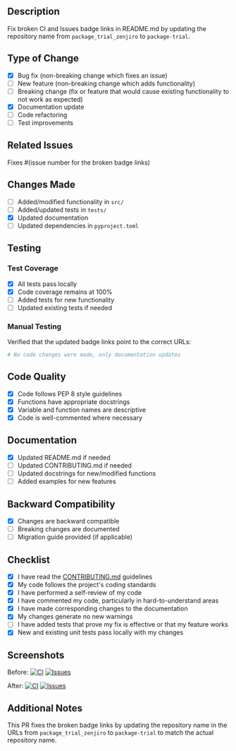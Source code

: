 ## Description

Fix broken CI and Issues badge links in README.md by updating the repository name from `package_trial_zenjiro` to `package-trial`.

## Type of Change

- [x] Bug fix (non-breaking change which fixes an issue)
- [ ] New feature (non-breaking change which adds functionality)
- [ ] Breaking change (fix or feature that would cause existing functionality to not work as expected)
- [x] Documentation update
- [ ] Code refactoring
- [ ] Test improvements

## Related Issues

Fixes #(issue number for the broken badge links)

## Changes Made

- [ ] Added/modified functionality in `src/`
- [ ] Added/updated tests in `tests/`
- [x] Updated documentation
- [ ] Updated dependencies in `pyproject.toml`

## Testing

### Test Coverage
- [x] All tests pass locally
- [x] Code coverage remains at 100%
- [ ] Added tests for new functionality
- [ ] Updated existing tests if needed

### Manual Testing
Verified that the updated badge links point to the correct URLs:

```bash
# No code changes were made, only documentation updates
```

## Code Quality

- [x] Code follows PEP 8 style guidelines
- [x] Functions have appropriate docstrings
- [x] Variable and function names are descriptive
- [x] Code is well-commented where necessary

## Documentation

- [x] Updated README.md if needed
- [ ] Updated CONTRIBUTING.md if needed
- [ ] Updated docstrings for new/modified functions
- [ ] Added examples for new features

## Backward Compatibility

- [x] Changes are backward compatible
- [ ] Breaking changes are documented
- [ ] Migration guide provided (if applicable)

## Checklist

- [x] I have read the [CONTRIBUTING.md](CONTRIBUTING.md) guidelines
- [x] My code follows the project's coding standards
- [x] I have performed a self-review of my code
- [x] I have commented my code, particularly in hard-to-understand areas
- [x] I have made corresponding changes to the documentation
- [x] My changes generate no new warnings
- [ ] I have added tests that prove my fix is effective or that my feature works
- [x] New and existing unit tests pass locally with my changes

## Screenshots

Before:
[![CI](https://github.com/zenjiro/package_trial_zenjiro/workflows/CI/badge.svg)](https://github.com/zenjiro/package_trial_zenjiro/actions)
[![Issues](https://img.shields.io/github/issues/zenjiro/package_trial_zenjiro)](https://github.com/zenjiro/package_trial_zenjiro/issues)

After:
[![CI](https://github.com/zenjiro/package-trial/workflows/CI/badge.svg)](https://github.com/zenjiro/package-trial/actions)
[![Issues](https://img.shields.io/github/issues/zenjiro/package-trial)](https://github.com/zenjiro/package-trial/issues)

## Additional Notes

This PR fixes the broken badge links by updating the repository name in the URLs from `package_trial_zenjiro` to `package-trial` to match the actual repository name.